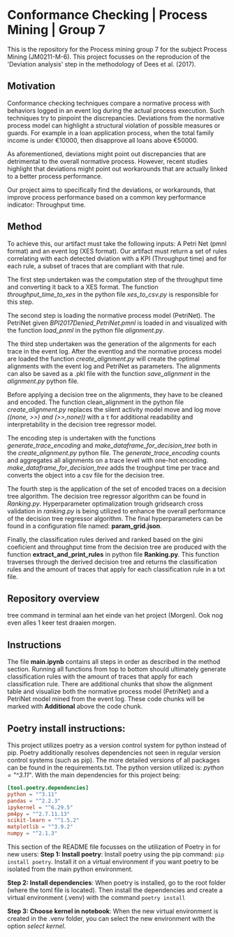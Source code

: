 # Conformance Checking | Process Mining | Group 7
This is the repository for the Process mining group 7 for the subject Process Mining (JM0211-M-6). This project focusses on the reproducion of the 'Deviation analysis' step in the methodology of Dees et al. (2017).  

## Motivation
Conformance checking techniques compare a normative process with behaviors logged in an event log during the actual process execution. Such techniques try to pinpoint the discrepancies. Deviations from the normative process model can highlight a structural violation of possible measures or guards. For example in a loan application process, when the total family income is under €10000, then disapprove all loans above €50000.

As aforementioned, deviations might point out discrepancies that are detrimental to the overall normative process. However, recent studies highlight that deviations might point out workarounds that are actually linked to a better process performance.

Our project aims to specifically find the deviations, or workarounds, that improve process performance based on a common key performance indicator: Throughput time.

## Method 
To achieve this, our artifact must take the following inputs: A Petri Net (pmnl format) and an event log (XES format). 
Our artifact must return a set of rules correlating with each detected dviation with a KPI (Throughput time) and for each rule, a subset of traces that are compliant with that rule. 

The first step undertaken was the computation step of the throughput time and converting it back to a XES format. The function  *throughput_time_to_xes* in the python file *xes_to_csv.py* is responsible for this step. 

The second step is loading the normative process model (PetriNet). The PetriNet given *BPI2017Denied_PetriNet.pmnl* is loaded in and visualized with the function *load_pnml* in the python file *alignment.py*. 

The third step undertaken was the generation of the alignments for each trace in the event log. After the eventlog and the normative process model are loaded the function *create_alignment.py* will create the optimal alignments with the event log and PetriNet as parameters. The alignments can also be saved as a .pkl file with the function *save_alignment* in the *alignment.py* python file. 

Before applying a decision tree on the alignments, they have to be cleaned and encoded. The function clean_alignment in the python file *create_alignment.py* replaces the silent activity model move and log move *((none, >>) and (>>,none))* with a τ for additional readability and interpretability in the decision tree regressor model.

The encoding step is undertaken with the functions *generate_trace_encoding* and *make_dataframe_for_decision_tree* both in the *create_alignment.py* python file. The *generate_trace_encoding* counts and aggregates all alignments on a trace level with one-hot encoding. *make_dataframe_for_decision_tree* adds the troughput time per trace and converts the object into a csv file for the decision tree. 

The fourth step is the application of the set of encoded traces on a decision tree algorithm. The decision tree regressor algorithm can be found in *Ranking.py*. Hyperparameter optimalization trough gridsearch cross validation in *ranking.py* is being utilized to enhance the overall performance of the decision tree regressor algorithm. The final hyperparameters can be found in a configuration file named: **param_grid.json**. 

Finally, the classification rules derived and ranked based on the gini coeficient and throughput time from the decision tree are produced with the function **extract_and_print_rules** in python file **Ranking.py**. This function traverses through the derived decision tree and returns the classification rules and the amount of traces that apply for each classification rule in a txt file. 

## Repository overview
tree command in terminal aan het einde van het project (Morgen). Ook nog even alles 1 keer test draaien morgen. 

## Instructions
The file **main.ipynb** contains all steps in order as described in the method section. Running all functions from top to bottom should ultimately generate classification rules with the amount of traces that apply for each classification rule. There are additional chunks that show the alignment table and visualize both the normative process model (PetriNet) and a PetriNet model mined from the event log. These code chunks will be marked with **Additional** above the code chunk.

## Poetry install instructions:
This project utilizes poetry as a version control system for python instead of pip. Poetry additionally resolves dependencies not seen in regular version control systems (such as pip). The more detailed versions of all packages can be found in the requirements.txt. The python version utilized is: *python = "^3.11"*. With the main dependencies for this project being:
```toml
[tool.poetry.dependencies]
python = "^3.11"
pandas = "^2.2.3"
ipykernel = "^6.29.5"
pm4py = "^2.7.11.13"
scikit-learn = "^1.5.2"
matplotlib = "^3.9.2"
numpy = "^2.1.3"
```

This section of the README file focusses on the utilization of Poetry in for new users:
**Step 1: Install poetry**: 
Install poetry using the pip command: ```pip install poetry```. Install it on a virtual environment if you want poetry to be isolated from the main python environment.

**Step 2: Install dependencies**:
When poetry is installed, go to the root folder (where the toml file is located). Then install the dependencies and create a virtual environment (.venv) with the command ```poetry install``` 

**Step 3: Choose kernel in notebook**:
When the new virtual environment is created in the .venv folder, you can select the new environment with the option *select kernel*. 
